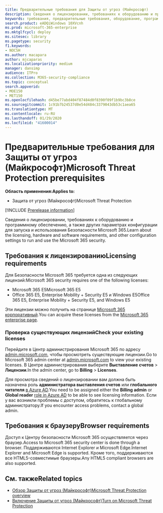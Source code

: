```yaml
---
title: Предварительные требования для Защиты от угроз (Майкрософт)
description: Сведения о лицензировании, требованиях к оборудованию и программному обеспечению, а также других параметрах конфигурации Защиты от угроз (Майкрософт)
keywords: требования, предварительные требования, оборудование, программное обеспечение, браузер, MTP, M365, лицензия
search.product: eADQiWindows 10XVcnh
ms.prod: microsoft-365-enterprise
ms.mktglfcycl: deploy
ms.sitesec: library
ms.pagetype: security
f1.keywords:
- NOCSH
ms.author: macapara
author: mjcaparas
ms.localizationpriority: medium
manager: dansimp
audience: ITPro
ms.collection: M365-security-compliance
ms.topic: conceptual
search.appverid:
- MOE150
- MET150
ms.openlocfilehash: d45be77abd404f87484d0f8390f09f1b9bc3b8ce
ms.sourcegitcommit: 1c91b7b24537d0e54d484c3379043db53c1aea65
ms.translationtype: MT
ms.contentlocale: ru-RU
ms.lasthandoff: 01/29/2020
ms.locfileid: "41600014"
---
```

# <a name="microsoft-threat-protection-prerequisites"></a><span data-ttu-id="5c874-104">Предварительные требования для Защиты от угроз (Майкрософт)</span><span class="sxs-lookup"><span data-stu-id="5c874-104">Microsoft Threat Protection prerequisites</span></span>

<span data-ttu-id="5c874-105">**Область применения:**</span><span class="sxs-lookup"><span data-stu-id="5c874-105">**Applies to:**</span></span>
- <span data-ttu-id="5c874-106">Защита от угроз (Майкрософт)</span><span class="sxs-lookup"><span data-stu-id="5c874-106">Microsoft Threat Protection</span></span>

[!INCLUDE [Prerelease information](../includes/prerelease.md)]

<span data-ttu-id="5c874-107">Сведения о лицензировании, требованиях к оборудованию и программному обеспечению, а также других параметрах конфигурации для запуска и использования Безопасности Microsoft 365.</span><span class="sxs-lookup"><span data-stu-id="5c874-107">Learn about the licensing, hardware and software requirements, and other configuration settings to run and use the Microsoft 365 security.</span></span>

## <a name="licensing-requirements"></a><span data-ttu-id="5c874-108">Требования к лицензированию</span><span class="sxs-lookup"><span data-stu-id="5c874-108">Licensing requirements</span></span>
<span data-ttu-id="5c874-109">Для Безопасности Microsoft 365 требуется одна из следующих лицензий:</span><span class="sxs-lookup"><span data-stu-id="5c874-109">Microsoft 365 security requires one of the following licenses:</span></span>

- <span data-ttu-id="5c874-110">Microsoft 365 E5</span><span class="sxs-lookup"><span data-stu-id="5c874-110">Microsoft 365 E5</span></span> 
- <span data-ttu-id="5c874-111">Office 365 E5, Enterprise Mobility + Security E5 и Windows E5</span><span class="sxs-lookup"><span data-stu-id="5c874-111">Office 365 E5, Enterprise Mobility + Security E5, and Windows E5</span></span>

<span data-ttu-id="5c874-112">Эти лицензии можно получить на странице [Microsoft 365 корпоративный](https://www.microsoft.com/en-us/microsoft-365/enterprise).</span><span class="sxs-lookup"><span data-stu-id="5c874-112">You can acquire these licenses from the [Microsoft 365 enterprise page](https://www.microsoft.com/en-us/microsoft-365/enterprise).</span></span>

### <a name="check-your-existing--licenses"></a><span data-ttu-id="5c874-113">Проверка существующих лицензий</span><span class="sxs-lookup"><span data-stu-id="5c874-113">Check your existing  licenses</span></span>
<span data-ttu-id="5c874-114">Перейдите в Центр администрирования Microsoft 365 по адресу [admin.microsoft.com](https://admin.microsoft.com/), чтобы просмотреть существующие лицензии.</span><span class="sxs-lookup"><span data-stu-id="5c874-114">Go to Microsoft 365 admin center at [admin.microsoft.com](https://admin.microsoft.com/) to view your existing licenses.</span></span> <span data-ttu-id="5c874-115">В Центре администрирования выберите **Выставление счетов** > **Лицензии**.</span><span class="sxs-lookup"><span data-stu-id="5c874-115">In the admin center, go to **Billing** > **Licenses**.</span></span>

<span data-ttu-id="5c874-116">Для просмотра сведений о лицензировании вам должна быть назначена роль **администратора выставления счетов** или **глобального читателя** [в Azure AD](https://docs.microsoft.com/azure/active-directory/users-groups-roles/directory-assign-admin-roles#available-roles).</span><span class="sxs-lookup"><span data-stu-id="5c874-116">You need to be assigned either the **Billing admin** or **Global reader** [role in Azure AD](https://docs.microsoft.com/azure/active-directory/users-groups-roles/directory-assign-admin-roles#available-roles) to be able to see licensing information.</span></span> <span data-ttu-id="5c874-117">Если у вас возникли проблемы с доступом, обратитесь к глобальному администратору.</span><span class="sxs-lookup"><span data-stu-id="5c874-117">If you encounter access problems, contact a global admin.</span></span>  

## <a name="browser-requirements"></a><span data-ttu-id="5c874-118">Требования к браузеру</span><span class="sxs-lookup"><span data-stu-id="5c874-118">Browser requirements</span></span>
<span data-ttu-id="5c874-119">Доступ к Центру безопасности Microsoft 365 осуществляется через браузер.</span><span class="sxs-lookup"><span data-stu-id="5c874-119">Access to Microsoft 365 security center is done through a browser.</span></span> <span data-ttu-id="5c874-120">Поддерживаются Internet Explorer и Microsoft Edge.</span><span class="sxs-lookup"><span data-stu-id="5c874-120">Internet Explorer and Microsoft Edge is supported.</span></span> <span data-ttu-id="5c874-121">Кроме того, поддерживаются все HTML5-совместимые браузеры.</span><span class="sxs-lookup"><span data-stu-id="5c874-121">Any HTML5 compliant browsers are also supported.</span></span>

## <a name="related-topics"></a><span data-ttu-id="5c874-122">См. также</span><span class="sxs-lookup"><span data-stu-id="5c874-122">Related topics</span></span>
- [<span data-ttu-id="5c874-123">Обзор Защиты от угроз (Майкрософт)</span><span class="sxs-lookup"><span data-stu-id="5c874-123">Microsoft Threat Protection overview</span></span>](microsoft-threat-protection.md)
- [<span data-ttu-id="5c874-124">Включение Защиты от угроз (Майкрософт)</span><span class="sxs-lookup"><span data-stu-id="5c874-124">Turn on Microsoft Threat Protection</span></span>](mtp-enable.md)